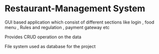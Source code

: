 # Restaurant-Management System

GUI based application which consist of different sections like login , food menu , Rules and regulation , payment gateway etc

Provides CRUD operation on the data

File system used as database for the project
